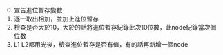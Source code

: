 0. 宣告進位暫存變數
1. 逐一取出相加，並加上進位暫存
2. 檢查是否大於10，大於的話將進位暫存紀錄此次10位數，此node紀錄當次個位數
3. L1 L2都用光後，檢查進位暫存是否有值，有的話再新增一個node